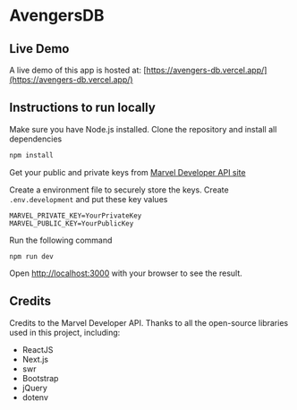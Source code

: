 # AvengersDB

## Live Demo

A live demo of this app is hosted at: [https://avengers-db.vercel.app/](https://avengers-db.vercel.app/)

## Instructions to run locally

Make sure you have Node.js installed. 
Clone the repository and install all dependencies

```bash
npm install
```

Get your public and private keys from [Marvel Developer API site](https://developer.marvel.com/)

Create a environment file to securely store the keys. Create ```.env.development``` and put these key values

```
MARVEL_PRIVATE_KEY=YourPrivateKey
MARVEL_PUBLIC_KEY=YourPublicKey
```

Run the following command
```
npm run dev
```

Open [http://localhost:3000](http://localhost:3000) with your browser to see the result.


## Credits

Credits to the Marvel Developer API.
Thanks to all the open-source libraries used in this project, including:

- ReactJS
- Next.js
- swr
- Bootstrap
- jQuery
- dotenv